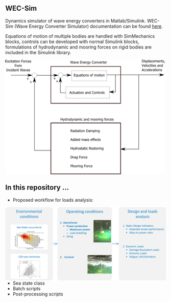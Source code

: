 ## WEC-Sim

Dynamics simulator of wave energy converters in Matlab/Simulink. WEC-Sim (Wave Energy Converter Simulator) documentation can be found [here](http://wec-sim.github.io/WEC-Sim).

Equations of motion of multiple bodies are handled with SimMechanics blocks, controls can be developed with normal Simulink blocks, formulations of hydrodynamic and mooring forces on rigid bodies are included in the Simulink library. 

<img src="https://raw.githubusercontent.com/brauliobarahona/WEC-Sim-1/master/wecsim_smaller.png" align="center" width="500">

## In this repository ...
+ Proposed workflow for loads analysis:

<a href='https://raw.githubusercontent.com/brauliobarahona/WEC-Sim-1/master/'><img src="https://raw.githubusercontent.com/brauliobarahona/WEC-Sim-1/master/loads_analysis_workflow.png" align="right" width="550"></a>

+ Sea state class
+ Batch scripts
+ Post-processing scripts
